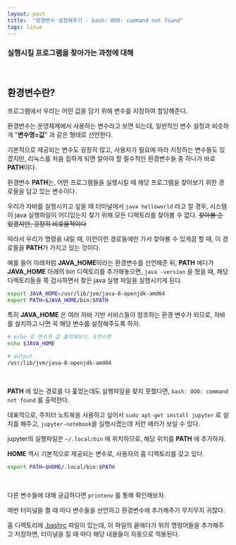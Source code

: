 ```yaml
---
layout: post
title:  "환경변수 설정해주기 - bash: OOO: command not found"
tags: linux
---
```


### 실행시킬 프로그램을 찾아가는 과정에 대해

<br>

## 환경변수란?

프로그램에서 우리는 어떤 값을 담기 위해 변수를 지정하여 할당해준다.

환경변수는 운영체제에서 사용하는 변수라고 보면 되는데, 일반적인 변수 설정과 비슷하게 "**변수명=값**" 과 같은 형태로 선언한다.

기본적으로 제공되는 변수도 굉장히 많고, 사용자가 필요에 따라 지정하는 변수들도 있겠지만, 리눅스를 처음 접하게 되면 알아야 할 필수적인 환경변수들 중 하나가 바로 **PATH**이다.

환경변수 **PATH**는, 어떤 프로그램들을 실행시킬 때 해당 프로그램을 찾아보기 위한 경로들을 담고 있는 변수이다.

우리가 자바를 실행시키고 싶을 때 터미널에서 ```java helloworld``` 라고 칠 경우, 시스템이 java 실행파일이 어디있는지 찾기 위해 모든 디렉토리를 찾아볼 수 없다. ~~찾아볼 순 있겠지만, 굉장히 비효율적이다~~

따라서 우리가 명령을 내릴 때, 이런이런 경로들에만 가서 찾아볼 수 있게끔 할 때, 이 경로들을 **PATH**가 가지고 있는 것이다.

예를 들어 아래처럼 **JAVA_HOME**이라는 환경변수를 선언해준 뒤, **PATH** 에다가 **JAVA_HOME** 아래의 bin 디렉토리를 추가해놓으면, ```java -version``` 을 쳤을 때, 해당 디렉토리들을 쭉 검사하면서 찾은 java 실행 파일을 실행시키게 된다.
```bash
export JAVA_HOME=/usr/lib/jvm/java-8-openjdk-amd64
export PATH=$JAVA_HOME/bin:$PATH
```

특히 **JAVA_HOME** 은 여러 자바 기반 서비스들이 참조하는 환경 변수가 되므로, 자바를 설치하고 나면 꼭 해당 변수를 설정해주도록 하자.
```bash
# echo 로 변수의 값 출력해보기, $변수명
echo $JAVA_HOME

# output
/usr/lib/jvm/java-8-openjdk-amd64
```

<br>



**PATH** 에 있는 경로를 다 훑었는데도 실행파일을 찾지 못했다면, ```bash: OOO: command not found``` 를 출력한다.

대표적으로, 주피터 노트북을 사용하고 싶어서 ```sudo apt-get install jupyter``` 로 설치를 해주고, ```jupyter-notebook```을 실행시켰는데 저런 에러가 보일 수 있다.

jupyter의 실행파일은 ```~/.local/bin``` 에 위치하므로, 해당 위치를 **PATH** 에 추가하자.

**HOME** 역시 기본적으로 제공되는 변수로, 사용자의 홈 디렉토리를 갖고 있다.
```bash
export PATH=$HOME/.local/bin:$PATH
```

<br>



다른 변수들에 대해 궁금하다면 ```printenv``` 를 통해 확인해보자.

매번 터미널을 켤 때 마다 변수들을 선언하고 환경변수에 추가해주기 무지무지 귀찮다.

홈 디렉토리에 [.bashrc](https://bconfiden2.github.io/study/2021/08/06/bashrc/) 파일이 있는데, 이 파일의 끝에다가 위의 명령어들을 추가해주고 저장하면, 터미널을 킬 때 마다 해당 내용들이 자동으로 적용된다.